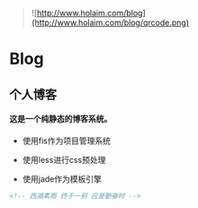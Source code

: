 > ![http://www.holaim.com/blog](http://www.holaim.com/blog/qrcode.png)

# Blog

## 个人博客

#### 这是一个纯静态的博客系统。


* 使用fis作为项目管理系统

* 使用less进行css预处理

* 使用jade作为模板引擎


```html
<!-- 西湖素雨 终于一别 应是勤奋时 -->
```
